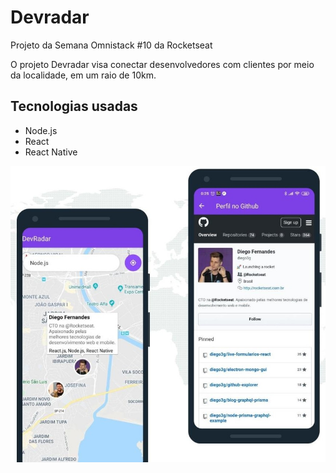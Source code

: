 # Devradar
<p>Projeto da Semana Omnistack #10 da Rocketseat</p>
<p>O projeto Devradar visa conectar desenvolvedores com clientes por meio da localidade, em um raio de 10km.</p>

<h2>Tecnologias usadas</h2>
<ul>
  <li>Node.js</li>
  <li>React</li>
  <li>React Native</li>
</ul>


<p align="center">
 <img src="https://github.com/Djaysson/Devradar/blob/master/mobile/assets/appImg.jpg">
</p>

